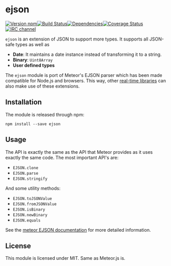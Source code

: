 # ejson

[![Version npm](https://img.shields.io/npm/v/ejson.svg?style=flat-square)](https://www.npmjs.com/package/ejson)[![Build Status](https://img.shields.io/github/workflow/status/primus/ejson/CI/master?label=CI&style=flat-square)](https://github.com/primus/ejson/actions?query=workflow%3ACI+branch%3Amaster)[![Dependencies](https://img.shields.io/david/primus/ejson.svg?style=flat-square)](https://david-dm.org/primus/ejson)[![Coverage Status](https://img.shields.io/coveralls/primus/ejson/master.svg?style=flat-square)](https://coveralls.io/r/primus/ejson?branch=master)[![IRC channel](https://img.shields.io/badge/IRC-irc.freenode.net%23primus-00a8ff.svg?style=flat-square)](https://webchat.freenode.net/?channels=primus)

`ejson` is an extension of JSON to support more types. It supports all JSON-safe
types as well as

- **Date**: It maintains a date instance instead of transforming it to a string.
- **Binary**: `Uint8Array`
- **User defined types**

The `ejson` module is port of Meteor's EJSON parser which has been made
compatible for Node.js and browsers. This way, other
[real-time libraries](https://github.com/primus/primus) can also make use of
these extensions.

## Installation

The module is released through npm:

```
npm install --save ejson
```

## Usage

The API is exactly the same as the API that Meteor provides as it uses exactly
the same code. The most important API's are:

- `EJSON.clone`
- `EJSON.parse`
- `EJSON.stringify`

And some utility methods:

- `EJSON.toJSONValue`
- `EJSON.fromJSONValue`
- `EJSON.isBinary`
- `EJSON.newBinary`
- `EJSON.equals`

See the [meteor EJSON documentation](https://docs.meteor.com/#ejson) for more
detailed information.

## License

This module is licensed under MIT. Same as Meteor.js is.
